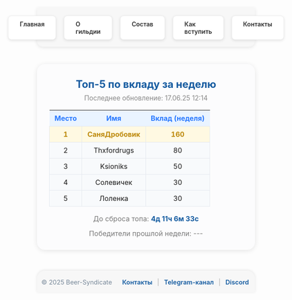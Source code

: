 <style>
/* Стили меню */
.menu-nav {
  display: flex; 
  justify-content: center; 
  gap: 18px; 
  background: #f7f7f7; 
  padding: 18px 0 16px 0; 
  border-radius: 0 0 14px 14px; 
  box-shadow: 0 2px 8px rgba(0,0,0,0.1);
  margin-bottom: 40px;
  max-width: 700px;
  margin-left: auto;
  margin-right: auto;
}
.menu-btn {
  background: #fff;
  color: #2d2d2d;
  font-weight: 600;
  border-radius: 8px;
  padding: 10px 26px;
  text-decoration: none;
  transition: all 0.18s;
  box-shadow: 0 2px 6px rgba(0,0,0,0.1);
  border: 1px solid #ececec;
}
.menu-btn:hover {
  background: #ffda73;
  border-color: #f3c143;
}

/* Блок топа */
.top-wrap {
  max-width: 600px;
  margin: 0 auto 48px auto;
  background: #fcfcfd;
  border-radius: 18px;
  box-shadow: 0 2px 12px rgba(0,0,0,0.1);
  padding: 32px 28px 28px 28px;
  font-size: 1.13em;
}
.top-title {
  font-size: 1.5em;
  font-weight: 700;
  color: #145ba0;
  margin-bottom: 8px;
  text-align: center;
}
.top-update {
  color: #888;
  font-size: 0.97em;
  margin-bottom: 18px;
  text-align: center;
}

/* Таблица */
.top-table {
  width: 100%;
  border-collapse: collapse;
  margin: 10 auto 18px auto;
}
.top-table th {
  background: #eaf4ff;
  color: #2979ff;
  font-weight: 700;
  padding: 8px 12px;
  text-align: center;
}
.top-table td {
  padding: 8px 12px;
  text-align: center;
  border: 1px solid #e4e8ee;
}
.top-table tr:nth-child(2) td {
  background: #fff9e2;
  color: #bd890b;
  font-weight: 700;
}
.top-table tr:not(:nth-child(2)) td {
  background: #f8fafc;
}

/* Таймер и победители */
.timer-block {
  margin: 14px 0;
  font-size: 1.02em;
  color: #7a7a7a;
  text-align: center;
}
.timer {
  font-weight: bold;
  color: #145ba0;
}
.winners-block {
  margin-top: 8px;
  font-size: 1.02em;
  color: #7a7a7a;
  text-align: center;
}

/* Футер */
.footer-main {
  width: 100%;
  margin-top: 36px;
  background: #f7f7f7;
  border-radius: 18px 18px 0 0;
  box-shadow: 0 -1px 6px rgba(0,0,0,0.1);
  padding: 18px 0 14px 0;
  font-size: 1.04em;
  color: #789;
  display: flex;
  justify-content: center;
}
.footer-content {
  max-width: 800px;
  margin: 0 auto;
  display: flex;
  flex-wrap: wrap;
  justify-content: space-between;
  align-items: center;
  width: 96%;
}
.footer-links a {
  color: #145ba0;
  text-decoration: none;
  margin: 0 4px;
  font-weight: 600;
}
.footer-links a:hover {
  color: #e3b108;
  text-decoration: underline;
}
.footer-links span {
  margin: 0 3px;
  color: #aaa;
}

/* Адаптивность */
@media (max-width: 800px) {
  .menu-nav, .top-wrap {
    max-width: 95%;
  }
}
</style>

<!-- Меню -->
<div class="menu-nav">
  <a href="/Beer-Syndicate/" class="menu-btn">Главная</a>
  <a href="/Beer-Syndicate/about" class="menu-btn">О гильдии</a>
  <a href="/Beer-Syndicate/members" class="menu-btn">Состав</a>
  <a href="/Beer-Syndicate/recruit" class="menu-btn">Как вступить</a>
  <a href="/Beer-Syndicate/contacts" class="menu-btn">Контакты</a>
</div>

<!-- Блок топа -->
<div class="top-wrap">
  <div class="top-title">Топ-5 по вкладу за неделю</div>
  <div class="top-update">Последнее обновление: 17.06.25 12:14</div>
  
  <table class="top-table">
    <tr>
      <th>Место</th>
      <th>Имя</th>
      <th>Вклад (неделя)</th>
    </tr>
    <tr>
      <td>1</td>
      <td>СаняДробовик</td>
      <td>160</td>
    </tr>
    <tr>
      <td>2</td>
      <td>Thxfordrugs</td>
      <td>80</td>
    </tr>
    <tr>
      <td>3</td>
      <td>Ksioniks</td>
      <td>50</td>
    </tr>
    <tr>
      <td>4</td>
      <td>Солевичек</td>
      <td>30</td>
    </tr>
    <tr>
      <td>5</td>
      <td>Лоленка</td>
      <td>30</td>
    </tr>
  </table>
  
  <div class="timer-block">
    До сброса топа: <span class="timer">4д 11ч 6м 33с</span>
  </div>
  <div class="winners-block">
    Победители прошлой недели: ---
  </div>
</div>

<!-- Футер -->
<footer class="footer-main">
  <div class="footer-content">
    <span>© 2025 Beer-Syndicate</span>
    <span class="footer-links">
      <a href="/Beer-Syndicate/contacts">Контакты</a>
      <span>|</span>
      <a href="https://t.me/BeerSyndicate_aa" target="_blank">Telegram-канал</a>
      <span>|</span>
      <a href="https://discord.gg/wnCxVG2m" target="_blank">Discord</a>
    </span>
  </div>
</footer>

<!-- таймер -->
<script>
function updateTimer() {
  const now = new Date();
  const nextSaturday = new Date();
  
  // Устанавливаем следующую субботу 23:59
  nextSaturday.setDate(now.getDate() + (6 - now.getDay() + 7) % 7);
  nextSaturday.setHours(23, 59, 0, 0);
  
  // Если сегодня суббота и время до 23:59
  if (now.getDay() === 6 && now.getHours() < 23) {
    nextSaturday.setDate(now.getDate());
  }

  const diff = nextSaturday - now;
  const days = Math.floor(diff / (1000 * 60 * 60 * 24));
  const hours = Math.floor((diff % (1000 * 60 * 60 * 24)) / (1000 * 60 * 60));
  const minutes = Math.floor((diff % (1000 * 60 * 60)) / (1000 * 60));
  const seconds = Math.floor((diff % (1000 * 60)) / 1000);

  document.querySelector('.timer').textContent = 
    `${days}д ${hours}ч ${minutes}м ${seconds}с`;
}

// Запускаем сразу и каждую секунду
updateTimer();
setInterval(updateTimer, 1000);
</script>
